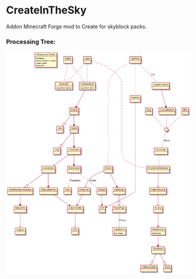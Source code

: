 # CreateInTheSky
Addon Minecraft Forge mod to Create for skyblock packs.

### Processing Tree:
![mod_processing_flowchart.png](mod_processing_flowchart.png)
